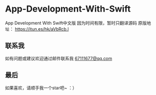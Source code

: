 # App-Development-With-Swift
App Development With Swift中文版
因为时间有限，暂时只翻译源码
原版地址：
https://itun.es/hk/aVbRcb.l

## 联系我

如有问题或建议欢迎通过邮件联系我
67111677@qq.com

## 最后

如果喜欢，请顺手我一个star吧~  ：）

